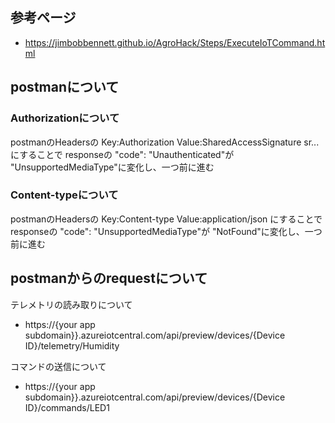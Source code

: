 ## 参考ページ

* https://jimbobbennett.github.io/AgroHack/Steps/ExecuteIoTCommand.html

## postmanについて

### Authorizationについて

postmanのHeadersの
Key:Authorization
Value:SharedAccessSignature sr...
にすることで
responseの
"code": "Unauthenticated"が
"UnsupportedMediaType"に変化し、一つ前に進む

### Content-typeについて


postmanのHeadersの
Key:Content-type
Value:application/json
にすることで
responseの
"code": "UnsupportedMediaType"が
"NotFound"に変化し、一つ前に進む

## postmanからのrequestについて

テレメトリの読み取りについて
* https://{your app subdomain}}.azureiotcentral.com/api/preview/devices/{Device ID}/telemetry/Humidity

コマンドの送信について
* https://{your app subdomain}}.azureiotcentral.com/api/preview/devices/{Device ID}/commands/LED1
